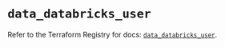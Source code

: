 # `data_databricks_user`

Refer to the Terraform Registry for docs: [`data_databricks_user`](https://registry.terraform.io/providers/databricks/databricks/1.88.0/docs/data-sources/user).
